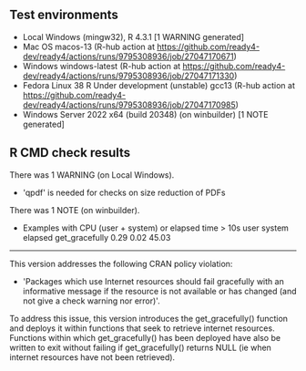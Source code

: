 ## Test environments

* Local Windows (mingw32), R 4.3.1 [1 WARNING generated]
* Mac OS macos-13 (R-hub action at https://github.com/ready4-dev/ready4/actions/runs/9795308936/job/27047170671)
* Windows windows-latest (R-hub action at https://github.com/ready4-dev/ready4/actions/runs/9795308936/job/27047171330)
* Fedora Linux 38 R Under development (unstable) gcc13 (R-hub action at https://github.com/ready4-dev/ready4/actions/runs/9795308936/job/27047170985) 
* Windows Server 2022 x64 (build 20348) (on winbuilder) [1 NOTE generated] 

## R CMD check results

There was 1 WARNING (on Local Windows).

- 'qpdf' is needed for checks on size reduction of PDFs

There was 1 NOTE (on winbuilder).

- Examples with CPU (user + system) or elapsed time > 10s
               user system elapsed
get_gracefully 0.29   0.02   45.03

---

This version addresses the following CRAN policy violation:

- 'Packages which use Internet resources should fail gracefully with an informative message if the resource is not available or has changed (and not give a check warning nor error)'.

To address this issue, this version introduces the get_gracefully() function and deploys it within functions that seek to retrieve internet resources. Functions within which get_gracefully() has been deployed have also be written to exit without failing if get_gracefully() returns NULL (ie when internet resources have not been retrieved).




